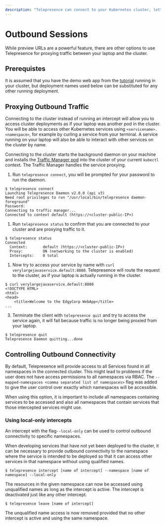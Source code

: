 ```yaml
---
description: "Telepresence can connect to your Kubernetes cluster, letting you access cluster services as if your laptop was another pod in the cluster."
---
```


# Outbound Sessions

While preview URLs are a powerful feature, there are other options to use Telepresence for proxying traffic between your laptop and the cluster.

## Prerequistes

It is assumed that you have the demo web app from the [tutorial](../../tutorial/) running in your cluster, but deployment names used below can be substituted for any other running deployment.

## Proxying Outbound Traffic

Connecting to the cluster instead of running an intercept will allow you to access cluster deployments as if your laptop was another pod in the cluster. You will be able to access other Kubernetes services using `<servicename>.<namespace>`, for example by curling a service from your terminal. A service running on your laptop will also be able to interact with other services on the cluster by name.

Connecting to the cluster starts the background daemon on your machine and installs the [Traffic Manager pod](../../reference/) into the cluster of your current `kubectl` context.  The Traffic Manager handles the service proxying.

1. Run `telepresence connect`, you will be prompted for your password to run the daemon.

  ```
  $ telepresence connect
  Launching Telepresence Daemon v2.0.0 (api v3)
  Need root privileges to run "/usr/local/bin/telepresence daemon-foreground"
  Password:
  Connecting to traffic manager...
  Connected to context default (https://<cluster-public-IP>)
  ```

1. Run `telepresence status` to confirm that you are connected to your cluster and are proxying traffic to it.

  ```
  $ telepresence status
  Connected
    Context:       default (https://<cluster-public-IP>)
    Proxy:         ON (networking to the cluster is enabled)
    Intercepts:    0 total
  ```

1. Now try to access your service by name with `curl verylargejavaservice.default:8080`. Telepresence will route the request to the cluster, as if your laptop is actually running in the cluster.

  ```
  $ curl verylargejavaservice.default:8080
  <!DOCTYPE HTML>
  <html>
  <head>
      <title>Welcome to the EdgyCorp WebApp</title>
  ...
  ```

3. Terminate the client with `telepresence quit` and try to access the service again, it will fail because traffic is no longer being proxied from your laptop.

  ```
  $ telepresence quit
  Telepresence Daemon quitting...done
  ```

## Controlling Outbound Connectivity

By default, Telepresence will provide access to all Services found in all namespaces in the connected cluster. This might lead to problems if the user does not have access permissions to all namespaces via RBAC. The `--mapped-namespaces <comma separated list of namespaces>` flag was added to give the user control over exactly which namespaces will be accessible.

When using this option, it is important to include all namespaces containing services to be accessed and also all namespaces that contain services that those intercepted services might use.

### Using local-only intercepts

An intercept with the flag`--local-only` can be used to control outbound connectivity to specific namespaces.

When developing services that have not yet been deployed to the cluster, it can be necessary to provide outbound connectivity to the namespace where the service is intended to be deployed so that it can access other services in that namespace without using qualified names.

  ```
  $ telepresence intercept [name of intercept] --namespace [name of namespace] --local-only
  ```
The resources in the given namespace can now be accessed using unqualified names as long as the intercept is active. The intercept is deactivated just like any other intercept.

  ```
  $ telepresence leave [name of intercept]
  ```
The unqualified name access is now removed provided that no other intercept is active and using the same namespace.
